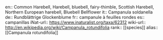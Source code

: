 en:: Common Harebell, Harebell, bluebell, fairy-thimble, Scottish Harebell, Northern European harebell, Bluebell Bellflower
it:: Campanula soldanella
de:: Rundblättrige Glockenblume
fr:: campanule à feuilles rondes
es:: campanillas
iNat-url:: https://www.inaturalist.org/taxa/62312
wiki-url:: http://en.wikipedia.org/wiki/Campanula_rotundifolia
rank:: [[species]]
alias:: [[Campanula rotundifolia]]